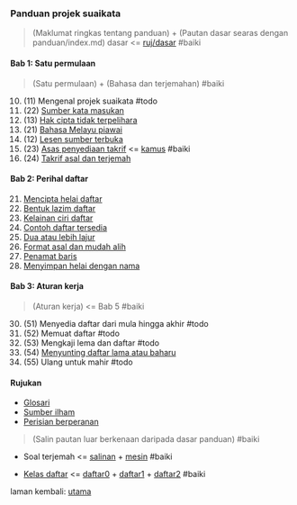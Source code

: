 ---
---

### Panduan projek suaikata

> (Maklumat ringkas tentang panduan) + (Pautan dasar
> searas dengan panduan/index.md)
> dasar <= [ruj/dasar](ruj/dasar.md) #baiki

#### Bab 1: Satu permulaan

> (Satu permulaan) + (Bahasa dan terjemahan) #baiki

10. (11)&nbsp;Mengenal projek suaikata #todo
10. (22)&nbsp;[Sumber kata masukan](bab/sumber.md)
10. (13)&nbsp;[Hak cipta tidak terpelihara](bab/hak-cipta.md)
10. (21)&nbsp;[Bahasa Melayu piawai](bab/piawai.md)
10. (12)&nbsp;[Lesen sumber terbuka](bab/lesen.md)
10. (23)&nbsp;[Asas penyediaan takrif](bab/asas.md) <=
[kamus][260] #baiki
10. (24)&nbsp;[Takrif asal dan terjemah](bab/takrif.md)

[260]: bab/kamus.md

#### Bab 2: Perihal daftar

21. [Mencipta helai daftar](bab/helai.md)
22. [Bentuk lazim daftar](bab/lazim.md)
23. [Kelainan ciri daftar](bab/lain.md)
24. [Contoh daftar tersedia](bab/contoh.md)
25. [Dua atau lebih lajur](bab/lajur.md)
26. [Format asal dan mudah alih](bab/format.md)
27. [Penamat baris](bab/baris.md)
28. [Menyimpan helai dengan nama](bab/nama.md)

#### Bab 3: Aturan kerja

> (Aturan kerja) <= Bab 5 #baiki

30. (51)&nbsp;Menyedia daftar dari mula hingga akhir #todo
30. (52)&nbsp;Memuat daftar #todo
30. (53)&nbsp;Mengkaji lema dan daftar #todo
30. (54)&nbsp;[Menyunting daftar lama atau baharu](bab/sunting.md)
30. (55)&nbsp;Ulang untuk mahir #todo

#### Rujukan

- [Glosari](ruj/glosari.md)
- [Sumber ilham](ruj/ilham.md)
- [Perisian berperanan](ruj/perisian.md)

> (Salin pautan luar berkenaan daripada dasar panduan) #baiki

- Soal terjemah <=
[salinan][250] + [mesin][270] #baiki

[250]: bab/salinan.md
[270]: bab/mesin.md

- [Kelas daftar][420] <=
[daftar0][430] + [daftar1][440] + [daftar2][450] #baiki

[420]: bab/kelas.md
[430]: bab/daftar0.md
[440]: bab/daftar1.md
[450]: bab/daftar2.md

laman kembali: [utama][0]

  [0]: ../index.md
